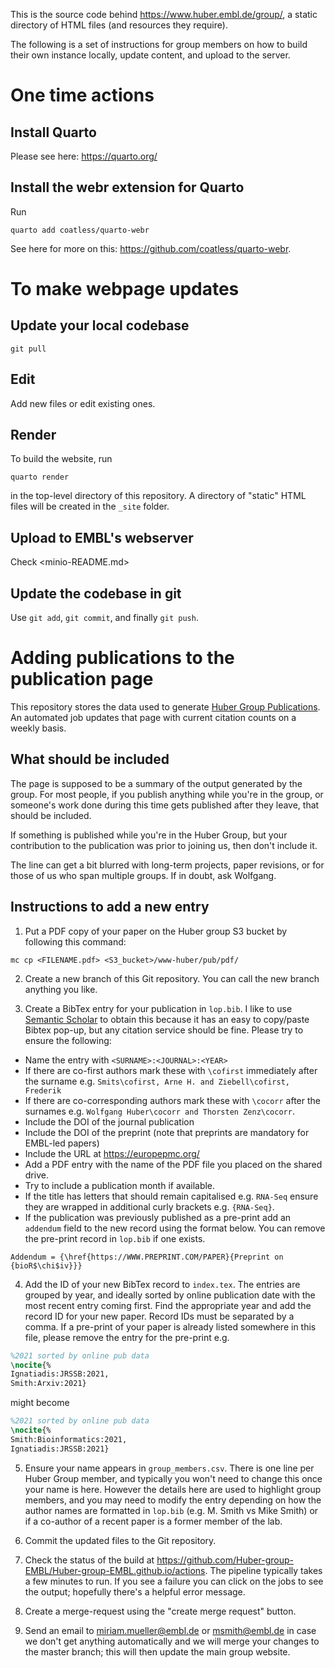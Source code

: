 This is the source code behind <https://www.huber.embl.de/group/>, a static directory of HTML files (and resources they require).

The following is a set of instructions for group members on how to build their own instance locally, update content, and upload to the server.


# One time actions

## Install Quarto 

Please see here: <https://quarto.org/>

## Install the webr extension for Quarto

Run

```
quarto add coatless/quarto-webr
```

See here for more on this: <https://github.com/coatless/quarto-webr>.

# To make webpage updates

## Update your local codebase

```
git pull
```

## Edit

Add new files or edit existing ones. 

## Render 

To build the website, run

```
quarto render
```

in the top-level directory of this repository.
A directory of "static" HTML files will be created in the `_site` folder.

## Upload to EMBL's webserver

Check <minio-README.md>

## Update the codebase in git

Use `git add`, `git commit`, and finally `git push`.












# Adding publications to the publication page

This repository stores the data used to generate [Huber Group Publications](https://www.huber.embl.de/group/pub.html). An automated job updates that page with current citation counts on a weekly basis.

## What should be included

The page is supposed to be a summary of the output generated by the group.  For most people, if you publish anything while you're in the group, or someone's work done during this time gets published after they leave, that should be included. 

If something is published while you're in the Huber Group, but your contribution to the publication was prior to joining us, then don't include it.

The line can get a bit blurred with long-term projects, paper revisions, or for those of us who span multiple groups. If in doubt, ask Wolfgang.

## Instructions to add a new entry

1. Put a PDF copy of your paper on the Huber group S3 bucket by following this command:

```
mc cp <FILENAME.pdf> <S3_bucket>/www-huber/pub/pdf/
```

2. Create a new branch of this Git repository. You can call the new branch anything you like.

3. Create a BibTex entry for your publication in `lop.bib`.  I like to use [Semantic Scholar](https://www.semanticscholar.org/) to obtain this because it has an easy to copy/paste Bibtex pop-up, but any citation service should be fine.  Please try to ensure the following:
  - Name the entry with `<SURNAME>:<JOURNAL>:<YEAR>`
  - If there are co-first authors mark these with `\cofirst` immediately after the surname e.g. `Smits\cofirst, Arne H. and Ziebell\cofirst, Frederik`
  - If there are co-corresponding authors mark these with `\cocorr` after the surnames e.g. `Wolfgang Huber\cocorr and Thorsten Zenz\cocorr`.
  - Include the DOI of the journal publication
  - Include the DOI of the preprint (note that preprints are mandatory for EMBL-led papers)
  - Include the URL at https://europepmc.org/
  - Add a PDF entry with the name of the PDF file you placed on the shared drive.
  - Try to include a publication month if available.
  - If the title has letters that should remain capitalised e.g. `RNA-Seq` ensure they are wrapped in additional curly brackets e.g. `{RNA-Seq}`.
  - If the publication was previously published as a pre-print add an `addendum` field to the new record using the format below.  You can remove the pre-print record in `lop.bib` if one exists.
```
Addendum = {\href{https://WWW.PREPRINT.COM/PAPER}{Preprint on {bioR$\chi$iv}}}
```

4. Add the ID of your new BibTex record to `index.tex`.  The entries are grouped by year, and ideally sorted by online publication date with the most recent entry coming first.  Find the appropriate year and add the record ID for your new paper.  Record IDs must be separated by a comma.  If a pre-print of your paper is already listed somewhere in this file, please remove the entry for the pre-print e.g. 

```latex
%2021 sorted by online pub data
\nocite{%
Ignatiadis:JRSSB:2021,
Smith:Arxiv:2021}
```

might become

```latex
%2021 sorted by online pub data
\nocite{%
Smith:Bioinformatics:2021,
Ignatiadis:JRSSB:2021}
```

5. Ensure your name appears in `group_members.csv`.  There is one line per Huber Group member, and typically you won't need to change this once your name is here.  However the details here are used to highlight group members, and you may need to modify the entry depending on how the author names are formatted in `lop.bib` (e.g. M. Smith vs Mike Smith) or if a co-author of a recent paper is a former member of the lab.

6. Commit the updated files to the Git repository.

7. Check the status of the build at https://github.com/Huber-group-EMBL/Huber-group-EMBL.github.io/actions. The pipeline typically takes a few minutes to run.  If you see a failure you can click on the jobs to see the output; hopefully there's a helpful error message.

8. Create a merge-request using the "create merge request" button.

9. Send an email to [miriam.mueller@embl.de](mailto:miriam.mueller@embl.de) or [msmith@embl.de](mailto:msmith@embl.de) in case we don't get anything automatically and we will merge your changes to the master branch; this will then update the main group website.
